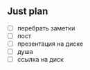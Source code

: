 ## Just plan
- [ ] перебрать заметки
- [ ] пост
- [ ] презентация на диске 
- [ ] душа
- [ ] ссылка на диск
